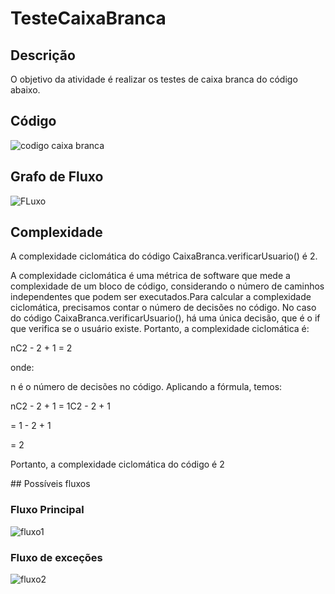 # TesteCaixaBranca
## Descrição

O objetivo da atividade é realizar os testes de caixa branca do código abaixo.

## Código

![codigo caixa branca](https://github.com/gaschonfelder/CaixaBranca/assets/111383427/dabc5d81-584b-497f-863f-17db56820c65)

## Grafo de Fluxo

![FLuxo](https://github.com/gaschonfelder/CaixaBranca/assets/111383427/70c31d6e-0d5e-4e1f-be61-ce95cebb00f2)

## Complexidade
<p>A complexidade ciclomática do código CaixaBranca.verificarUsuario() é 2. </p>

<p>A complexidade ciclomática é uma métrica de software que mede a complexidade de um bloco de código, considerando o número de caminhos independentes que podem ser executados.Para calcular a complexidade ciclomática, precisamos contar o número de decisões no código. No caso do código CaixaBranca.verificarUsuario(), há uma única decisão, que é o if que verifica se o usuário existe.
Portanto, a complexidade ciclomática é: </p>

<p>nC2 - 2 + 1 = 2</p>

<p>onde:</p>
<p>n é o número de decisões no código. Aplicando a fórmula, temos: </p>

<p>nC2 - 2 + 1 = 1C2 - 2 + 1 </p>

<p>= 1 - 2 + 1 </p>

<p>= 2 </p>

<p>Portanto, a complexidade ciclomática do código é 2 </p>
## Possíveis fluxos

### Fluxo Principal
![fluxo1](https://github.com/gaschonfelder/CaixaBranca/assets/111383427/7f2652a8-017c-40e8-bd00-479aa8a21fe0)

### Fluxo de exceções
![fluxo2](https://github.com/gaschonfelder/CaixaBranca/assets/111383427/8460415c-7d4f-4b28-bbf9-911551ab5206)

